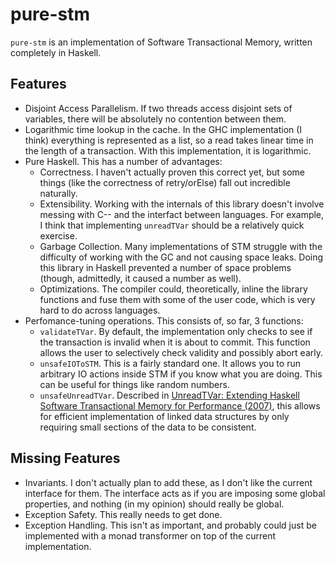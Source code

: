 pure-stm
========

`pure-stm` is an implementation of Software Transactional Memory, written completely in Haskell.

Features
--------

* Disjoint Access Parallelism. If two threads access disjoint sets of variables, there will be absolutely no contention between them.
* Logarithmic time lookup in the cache. In the GHC implementation (I think) everything is represented as a list, so a read takes linear time in the length of a transaction. With this implementation, it is logarithmic.
* Pure Haskell. This has a number of advantages:
  * Correctness. I haven't actually proven this correct yet, but some things (like the correctness of retry/orElse) fall out incredible naturally.
  * Extensibility. Working with the internals of this library doesn't involve messing with C-- and the interfact between languages. For example, I think that implementing `unreadTVar` should be a relatively quick exercise.
  * Garbage Collection. Many implementations of STM struggle with the difficulty of working with the GC and not causing space leaks. Doing this library in Haskell prevented a number of space problems (though, admittedly, it caused a number as well).
  * Optimizations. The compiler could, theoretically, inline the library functions and fuse them with some of the user code, which is very hard to do across languages.
* Perfomance-tuning operations. This consists of, so far, 3 functions:
  * `validateTVar`. By default, the implementation only checks to see if the transaction is invalid when it is about to commit. This function allows the user to selectively check validity and possibly abort early.
  * `unsafeIOToSTM`. This is a fairly standard one. It allows you to run arbitrary IO actions inside STM if you know what you are doing. This can be useful for things like random numbers.
  * `unsafeUnreadTVar`. Described in [UnreadTVar: Extending Haskell Software Transactional Memory for Performance (2007)](http://citeseerx.ist.psu.edu/viewdoc/summary?doi=10.1.1.90.7784), this allows for efficient implementation of linked data structures by only requiring small sections of the data to be consistent.

Missing Features
----------------

* Invariants. I don't actually plan to add these, as I don't like the current interface for them. The interface acts as if you are imposing some global properties, and nothing (in my opinion) should really be global.
* Exception Safety. This really needs to get done.
* Exception Handling. This isn't as important, and probably could just be implemented with a monad transformer on top of the current implementation.
